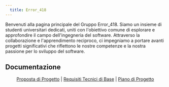 ```yaml
---
  title: Error_418
---
```


Benvenuti alla pagina principale del Gruppo Error_418. Siamo un insieme di studenti universitari dedicati, uniti con l'obiettivo comune di esplorare e approfondire il campo dell'ingegneria del software. Attraverso la collaborazione e l'apprendimento reciproco, ci impegniamo a portare avanti progetti significativi che riflettono le nostre competenze e la nostra passione per lo sviluppo del software.

## Documentazione

<p align="center">
  <a href="./_pages/candidatura.md">Proposta di Progetto</a> |
  <a href="./_pages/RTB.md">Requisiti Tecnici di Base</a> |
  <a href="./_pages/PB.md">Piano di Progetto</a>
</p>
